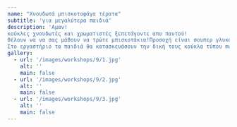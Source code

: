 ```yaml
---
name: "Χνουδωτά μπισκοτοφάγα τέρατα"
subtitle: 'για μεγαλύτερα παιδιά'
description: 'Αμαν!
κούκλες χνουδωτές και χρωματιστές ξεπετάγοντε απο παντού!
Θέλουν να να σας μάθουν να τρώτε μπισκοτάκια!Προσοχή είναι σουπερ γλυκούλες!
Στο εργαστήριο τα παιδιά θα κατασκευάσουν την δική τους κούκλα τύπου muppet και θα μάθουν να τρώνε μπισκότα!!!'
gallery:
  - url: '/images/workshops/9/1.jpg'
    alt: ''
    main: false
  - url: '/images/workshops/9/2.jpg'
    alt: ''
    main: false
  - url: '/images/workshops/9/3.jpg'
    alt: ''
    main: false
---
```

